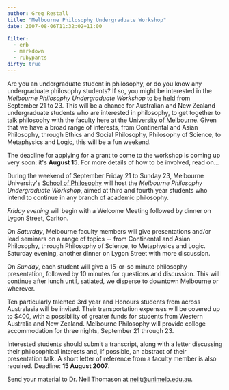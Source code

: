 ```yaml
---
author: Greg Restall
title: "Melbourne Philosophy Undergraduate Workshop"
date: 2007-08-06T11:32:02+11:00

filter:
  - erb
  - markdown
  - rubypants
dirty: true
---
```


Are you an undergraduate student in philosophy, or do you know any undergraduate philosophy students?  If so, you might be interested in the *Melbourne Philosophy Undergraduate Workshop* to be held from September 21 to 23.   This will be a chance for Australian and New Zealand undergraduate students who are interested in philosophy, to get together to talk philosophy with the faculty here at the [University of Melbourne](http://www.philosophy.unimelb.edu.au).  Given that we have a broad range of interests, from Continental and Asian Philosophy, through Ethics and Social Philosophy, Philosophy of Science, to Metaphysics and Logic, this will be a fun weekend. 

The deadline for applying for a grant to come to the workshop is coming up very soon: it's **August 15**.  For more details of how to be involved, read on...

<!-- BREAK -->

During the weekend of September Friday 21 to Sunday 23,
Melbourne University's [School of Philosophy](http://www.philosophy.unimelb.edu.au) will host the _Melbourne
Philosophy Undergraduate Workshop_, aimed at
third and fourth year students who intend to continue in any branch of academic
philosophy. 

*Friday evening* will begin with a Welcome Meeting followed by
dinner on Lygon Street, Carlton. 

On *Saturday*, Melbourne faculty members will give presentations and/or lead seminars on a range of topics -- from Continental and Asian Philosophy, through Philosophy of Science, to Metaphysics and Logic. Saturday evening, another dinner on Lygon Street with more discussion.

On *Sunday*, each student will give a 15-or-so minute philosophy presentation, followed by 10 minutes for questions and discussion. This will continue after lunch until, satiated, we disperse to downtown Melbourne or wherever.

Ten particularly talented 3rd year and Honours students from across Australasia will be invited. Their transportation expenses will be covered up to $400, with a possibility of greater funds for students from Western Australia and New Zealand. Melbourne Philosophy will provide college accommodation for three nights, September 21 through 23.

Interested students should submit a transcript, along with a letter discussing their philosophical interests and, if possible, an abstract of their presentation talk. A short letter of reference from a faculty member is also required. Deadline: **15 August 2007**.

Send your material to Dr. Neil Thomason at <a href="mailto:neilt@unimelb.edu.au">neilt@unimelb.edu.au<a>.


